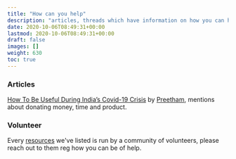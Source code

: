 ```yaml
---
title: "How can you help"
description: "articles, threads which have information on how you can help in covid situation"
date: 2020-10-06T08:49:31+00:00
lastmod: 2020-10-06T08:49:31+00:00
draft: false
images: []
weight: 630
toc: true
---
```


### Articles

[How To Be Useful During India’s Covid-19 Crisis](https://www.preetamnath.com/blog/how-to-be-useful-during-indias-covid-19-crisis) by [Preetham](https://twitter.com/hipreetam93), 
mentions about donating money, time and product.


### Volunteer
Every [resources](/wiki/resources) we've listed is run by a community of volunteers, please reach out to them reg how you can be of help.
